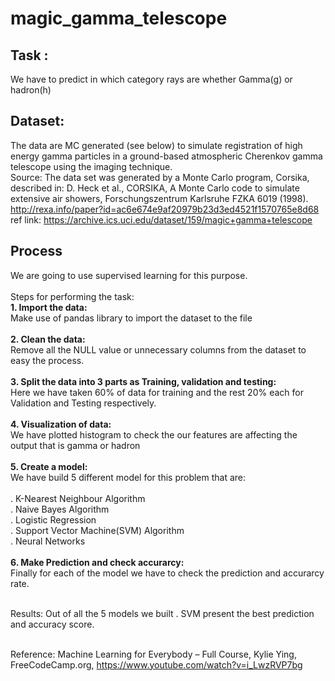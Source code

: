 # magic_gamma_telescope
## Task :
We have to predict in which category rays are whether Gamma(g) or hadron(h)</br>

## Dataset:
The data are MC generated (see below) to simulate registration of high energy gamma particles in a ground-based atmospheric Cherenkov gamma telescope using the imaging technique.</br>
Source: The data set was generated by a Monte Carlo program, Corsika, described in:
    D. Heck et al., CORSIKA, A Monte Carlo code to simulate extensive air showers,
    Forschungszentrum Karlsruhe FZKA 6019 (1998).
http://rexa.info/paper?id=ac6e674e9af20979b23d3ed4521f1570765e8d68<br/>
ref link: https://archive.ics.uci.edu/dataset/159/magic+gamma+telescope



## Process
We are going to use supervised learning for this purpose.<br/><br/>
Steps for performing the task:<br/>
<b>1. Import the data:</b> <br/>
Make use of pandas library to import the dataset to the file<br/><br/>
<b>2. Clean the data:</b><br/>
Remove all the NULL value or unnecessary columns from the dataset to easy the process.<br/><br/>
<b>3. Split the data into 3 parts as Training, validation and testing:</b><br/>
Here we have taken 60% of data for training and the rest 20% each for Validation and Testing respectively.<br/><br/>
<b>4. Visualization of data:</b><br/>
We have plotted histogram to check the our features are affecting the output that is gamma or hadron<br/><br/>
<b>5. Create a model:</b><br/>
We have build 5 different model for this problem that are:<br/><br/>
. K-Nearest Neighbour Algorithm<br/>
. Naive Bayes Algorithm<br/>
. Logistic Regression <br/>
. Support Vector Machine(SVM) Algorithm<br/>
. Neural Networks<br/><br/>
<b>6. Make Prediction and check accurarcy:</b><br/>
Finally for each of the model we have to check the prediction and accurarcy rate.<br/><br/>

Results: Out of all the 5 models we built . SVM present the best prediction and accuracy score.<br/><br/>

Reference: Machine Learning for Everybody – Full Course, Kylie Ying, FreeCodeCamp.org, https://www.youtube.com/watch?v=i_LwzRVP7bg

